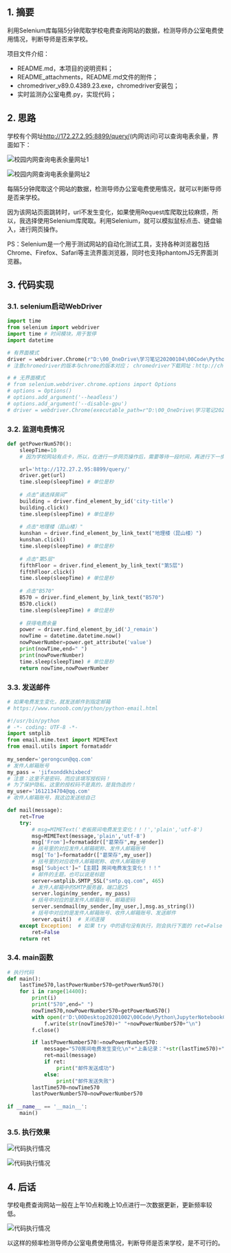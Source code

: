 ## 1. 摘要

利用Selenium库每隔5分钟爬取学校电费查询网站的数据，检测导师办公室电费使用情况，判断导师是否来学校。

项目文件介绍：  
- README.md，本项目的说明资料；
- README_attachments，README.md文件的附件；
- chromedriver_v89.0.4389.23.exe，chromedriver安装包；
- 实时监测办公室电费.py，实现代码；

## 2. 思路

学校有个网址<http://172.27.2.95:8899/query/>(内网访问)可以查询电表余量，界面如下：

![校园内网查询电表余量网址1](README_attachments/校园内网查询电表余量网址1.png)

![校园内网查询电表余量网址2](README_attachments/校园内网查询电表余量网址2.png)

每隔5分钟爬取这个网站的数据，检测导师办公室电费使用情况，就可以判断导师是否来学校。

因为该网站页面跳转时，url不发生变化，如果使用Request库爬取比较麻烦，所以，我选择使用Selenium库爬取。利用Selenium，就可以模拟鼠标点击、键盘输入，进行网页操作。

PS：Selenium是一个用于测试网站的自动化测试工具，支持各种浏览器包括Chrome、Firefox、Safari等主流界面浏览器，同时也支持phantomJS无界面浏览器。

## 3. 代码实现

### 3.1. selenium启动WebDriver

```python
import time
from selenium import webdriver
import time # 时间模块，用于暂停
import datetime

# 有界面模式
driver = webdriver.Chrome(r"D:\00_OneDrive\学习笔记20200104\00Code\Python\ChromeDriver\chromedriver_v88.0.4324.96.exe")
# 注意chromedriver的版本与chrome的版本对应； chromedriver下载网址：http://chromedriver.chromium.org/downloads

# # 无界面模式
# from selenium.webdriver.chrome.options import Options
# options = Options()
# options.add_argument('--headless')
# options.add_argument('--disable-gpu')
# driver = webdriver.Chrome(executable_path=r"D:\00_OneDrive\学习笔记20200104\00Code\Python\ChromeDriver\chromedriver_v88.0.4324.96.exe",options=options)
```

### 3.2. 监测电费情况

```python
def getPowerNum570():
    sleepTime=10
    # 因为学校网站有点卡，所以，在进行一步网页操作后，需要等待一段时间，再进行下一步操作，我设置的等待时间是10s

    url='http://172.27.2.95:8899/query/'
    driver.get(url)
    time.sleep(sleepTime) # 单位是秒
    
    # 点击“请选择房间”
    building = driver.find_element_by_id('city-title')
    building.click()
    time.sleep(sleepTime) # 单位是秒
    
    # 点击"地理楼（昆山楼）"
    kunshan = driver.find_element_by_link_text("地理楼（昆山楼）")
    kunshan.click()
    time.sleep(sleepTime) # 单位是秒
    
    # 点击"第5层"
    fifthFloor = driver.find_element_by_link_text("第5层")
    fifthFloor.click()
    time.sleep(sleepTime) # 单位是秒
    
    # 点击"B570"
    B570 = driver.find_element_by_link_text("B570")
    B570.click()
    time.sleep(sleepTime) # 单位是秒
    
    # 获得电费余量
    power = driver.find_element_by_id('J_remain')
    nowTime = datetime.datetime.now()
    nowPowerNumber=power.get_attribute('value')
    print(nowTime,end=" ")
    print(nowPowerNumber)
    time.sleep(sleepTime) # 单位是秒
    return nowTime,nowPowerNumber
```

### 3.3. 发送邮件

```python
# 如果电费发生变化，就发送邮件到指定邮箱
# https://www.runoob.com/python/python-email.html

#!/usr/bin/python
# -*- coding: UTF-8 -*-
import smtplib
from email.mime.text import MIMEText
from email.utils import formataddr
 
my_sender='gerongcun@qq.com'
# 发件人邮箱账号
my_pass = 'jifxonddkhixbecd'
# 注意：这里不是密码，而应该填写授权码！
# 为了保护隐私，这里的授权码不是真的，是我伪造的！
my_user='1612134704@qq.com'
# 收件人邮箱账号，我这边发送给自己

def mail(message):
    ret=True
    try:
        # msg=MIMEText('老板房间电费发生变化！！！','plain','utf-8')
        msg=MIMEText(message,'plain','utf-8')
        msg['From']=formataddr(["葛荣存",my_sender])
        # 括号里的对应发件人邮箱昵称、发件人邮箱账号
        msg['To']=formataddr(["葛荣存",my_user])       
        # 括号里的对应收件人邮箱昵称、收件人邮箱账号
        msg['Subject']="【主题】房间电费发生变化！！！"
        # 邮件的主题，也可以说是标题
        server=smtplib.SMTP_SSL("smtp.qq.com", 465)
        # 发件人邮箱中的SMTP服务器，端口是25
        server.login(my_sender, my_pass)
        # 括号中对应的是发件人邮箱账号、邮箱密码
        server.sendmail(my_sender,[my_user,],msg.as_string())
        # 括号中对应的是发件人邮箱账号、收件人邮箱账号、发送邮件
        server.quit()  # 关闭连接
    except Exception:  # 如果 try 中的语句没有执行，则会执行下面的 ret=False
        ret=False
    return ret
```

### 3.4. main函数

```python
# 执行代码
def main():
    lastTime570,lastPowerNumber570=getPowerNum570()
    for i in range(14400):
        print(i)
        print("570",end=" ")
        nowTime570,nowPowerNumber570=getPowerNum570()
        with open(r'D:\00Desktop20201002\00Code\Python\JupyterNotebookCode\20201201实时记录电费使用情况\Result\570电费v2.txt', 'a') as f:
            f.write(str(nowTime570)+" "+nowPowerNumber570+"\n")
        f.close()

        if lastPowerNumber570!=nowPowerNumber570:
            message="570房间电费发生变化\n"+"上条记录："+str(lastTime570)+" "+lastPowerNumber570+"\n"+"当前记录："+str(nowTime570)+" "+nowPowerNumber570+"\n"
            ret=mail(message)
            if ret:
                print("邮件发送成功")
            else:
                print("邮件发送失败")
        lastTime570=nowTime570
        lastPowerNumber570=nowPowerNumber570
    
if __name__ == '__main__':
    main()
```

### 3.5. 执行效果

![代码执行情况](README_attachments/代码执行情况.png)

![代码执行情况](README_attachments/代码执行情况2.png)

## 4. 后话

学校电费查询网站一般在上午10点和晚上10点进行一次数据更新，更新频率较低。

![代码执行情况](README_attachments/代码执行情况3.png)

以这样的频率检测导师办公室电费使用情况，判断导师是否来学校，是不可行的。
